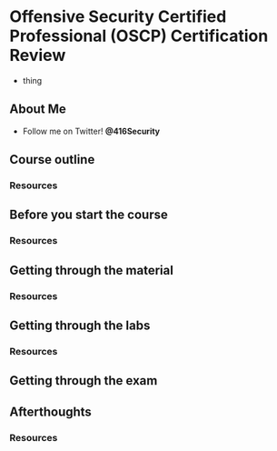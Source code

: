 # Offensive Security Certified Professional (OSCP) Certification Review
* thing

## About Me
* Follow me on Twitter! **@416Security**

## Course outline

### Resources

## Before you start the course

### Resources

## Getting through the material

### Resources

## Getting through the labs

### Resources

## Getting through the exam

## Afterthoughts

### Resources
